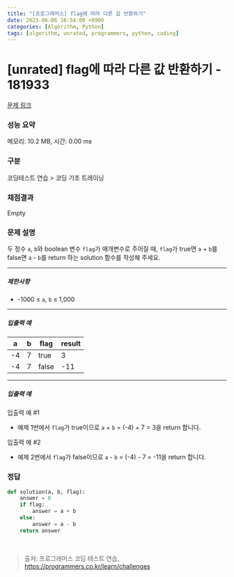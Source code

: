 ```yaml
---
title: "[프로그래머스] flag에 따라 다른 값 반환하기"
date: 2023-06-06 16:54:00 +0900
categories: [Algorithm, Python]
tags: [algorithm, unrated, programmers, python, coding]
---
```


# [unrated] flag에 따라 다른 값 반환하기 - 181933

[문제 링크](https://school.programmers.co.kr/learn/courses/30/lessons/181933)

### 성능 요약

메모리: 10.2 MB, 시간: 0.00 ms

### 구분

코딩테스트 연습 > 코딩 기초 트레이닝

### 채점결과

Empty

### 문제 설명

<p>두 정수 <code>a</code>, <code>b</code>와 boolean 변수 <code>flag</code>가 매개변수로 주어질 때, <code>flag</code>가 true면 <code>a</code> + <code>b</code>를 false면 <code>a</code> - <code>b</code>를 return 하는 solution 함수를 작성해 주세요.</p>

<hr>

<h5>제한사항</h5>

<ul>
<li>-1000 ≤ <code>a</code>, <code>b</code> ≤ 1,000</li>
</ul>

<hr>

<h5>입출력 예</h5>

| a  | b | flag  | result |
|----|---|-------|--------|
| -4 | 7 | true  | 3      |
| -4 | 7 | false | -11    |

<hr>

<h5>입출력 예</h5>

<p>입출력 예 #1</p>

<ul>
<li>예제 1번에서 <code>flag</code>가 true이므로 <code>a</code> + <code>b</code> = (-4) + 7 = 3을 return 합니다.</li>
</ul>

<p>입출력 예 #2</p>

<ul>
<li>예제 2번에서 <code>flag</code>가 false이므로 <code>a</code> - <code>b</code> = (-4) - 7 = -11을 return 합니다.</li>
</ul>

### 정답

```python
def solution(a, b, flag):
    answer = 0
    if flag:
        answer = a + b
    else:
        answer = a - b
    return answer
```

<br>

> 출처: 프로그래머스 코딩 테스트 연습, https://programmers.co.kr/learn/challenges
